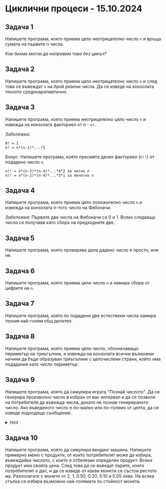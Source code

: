# Циклични процеси - 15.10.2024

## Задача 1

Напишете програма, която приема цяло неотрицателно число `n` и връща сумата на първите n числа.

*Как бихме могли да направим това без цикъл?*

## Задача 2

Напишете програма, която приема цяло неотрицателно число `n` и след това се въвеждат `n` на брой реални числа. Да се изведе на конзолата тяхното средноаритметично.

## Задача 3

Напишете програма, която приема неотрицателно цяло число `n` и извежда на конзолата факториел от n - `n!`.

*Забележка*:
```
0! = 1
n! = n*(n-1)*...*1
```

*Бонус*: Напишете програма, която пресмята двоен факториел (`n!!`) от подадено число `n`.
```
n!! = n*(n-2)*(n-4)*...*4*2 за четно n
n!! = n*(n-2)*(n-4)*...*3*1 за нечетно n
```

## Задача 4

Напишете програма, която приема цяло положително число `n` и извежда на конзолата n-тото число на Фибоначи.

*Забележка*: Първите две числа на Фибоначи са 0 и 1. Всяко следващо число се получава като сбора на предходните две.

## Задача 5

Напишете програма, която проверява дали дадено число е просто, или не.

## Задача 6

Напишете програма, която приема цяло число `n` и намира сбора от цифрите на `n`.

## Задача 7

Напишете програма, която по подадени две естествени числа намира техния най-голям общ делител.

## Задача 8 

Напишете програма, която приема цяло число, обозначаващо периметър на триъгълник, и извежда на конзолата всички възможни начини да бъде образуван триъгълник с целочислени страни, който има подадения като число периметър.

## Задача 9

Напишете програма, която да симулира играта "Познай числото". Да се генерира произволно число в избран от вас интервал и да се позволи на потребителя да въвежда числа, докато не познае генерираното число. Ако въведеното число е по-малко или по-голямо от целта, да се изведе подходящо съобщение.

<details>
    <summary>Hint</summary>

    Използвайте <random> модула.

</details>

## Задача 10

Напишете програма, която да симулира вендинг машина. Напишете примерно меню с продукти, от които потребителят може да избира, въвеждайки числото, с което е отбелязан определен продукт. Всеки продукт има своята цена. След това да се въведат парите, които потребителят е дал, и да се изведе от какви монети се състои рестото му. Разполагате с монети от 2, 1, 0.50, 0.20, 0.10 и 0.05 лева. На всяка стъпка се избира възможно най-голямата по стойност монета.

